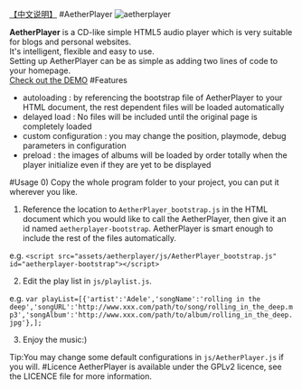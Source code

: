 [【中文说明】](https://github.com/peinhu/AetherPlayer/wiki)
#AetherPlayer
![aetherplayer](http://2ndrenais.com/aetherplayer.png)  
  
  **AetherPlayer** is a CD-like simple HTML5 audio player which is very suitable for blogs and personal websites.  
It's intelligent, flexible and easy to use.  
Setting up AetherPlayer can be as simple as adding two lines of code to your homepage.   
[Check out the DEMO](http://2ndrenais.com/aetherplayer/index.html)
#Features
* autoloading : by referencing the bootstrap file of AetherPlayer to your HTML document, the rest dependent files will be loaded automatically
* delayed load : No files will be included until the original page is completely loaded
* custom configuration : you may change the position, playmode, debug parameters in configuration
* preload : the images of albums will be loaded by order totally when the player initialize even if they are yet to be displayed

#Usage
0) Copy the whole program folder to your project, you can put it wherever you like.  

1) Reference the location to `AetherPlayer_bootstrap.js` in the HTML document which you would like to call the AetherPlayer, then give it an id named `aetherplayer-bootstrap`. AetherPlayer is smart enough to include the rest of the files automatically.  
  
  e.g. `<script src="assets/aetherplayer/js/AetherPlayer_bootstrap.js" id="aetherplayer-bootstrap"></script>`  

2) Edit the play list in `js/playlist.js`.  
  
  e.g. `var playList=[{'artist':'Adele','songName':'rolling in the deep','songURL':'http://www.xxx.com/path/to/song/rolling_in_the_deep.mp3','songAlbum':'http://www.xxx.com/path/to/album/rolling_in_the_deep.jpg'},];`  

3) Enjoy the music:)  
  
  Tip:You may change some default configurations in `js/AetherPlayer.js` if you will.
#Licence
AetherPlayer is available under the GPLv2 licence, see the LICENCE file for more information.



